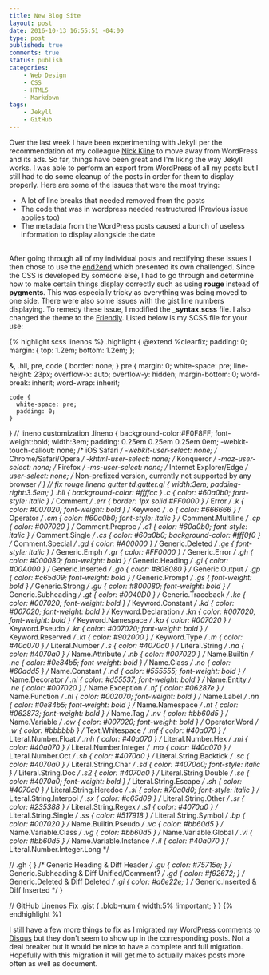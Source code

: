 ```yaml
---
title: New Blog Site
layout: post
date: 2016-10-13 16:55:51 -04:00
type: post
published: true
comments: true
status: publish
categories:
    - Web Design
    - CSS
    - HTML5
    - Markdown
tags:
    - Jekyll
    - GitHub
---
```

Over the last week I have been experimenting with Jekyll per the recommendation of my colleague [Nick Kline](https://github.com/ndkline "Nick's GitHub") to move away from WordPress and its ads. So far, things have been great and I'm liking the way Jekyll works. I was able to perform an export from WordPress of all my posts but I still had to do some cleanup of the posts in order for them to display properly. Here are some of the issues that were the most trying:

- A lot of line breaks that needed removed from the posts
- The code that was in wordpress needed restructured (Previous issue applies too)
- The metadata from the WordPress posts caused a bunch of useless information to display alongside the date<br/><br/>

After going through all of my individual posts and rectifying these issues I then chose to use the [end2end](https://github.com/nandomoreirame/end2end "End2End Theme") which presented its own challenged. Since the CSS is developed by someone else, I had to go through and determine how to make certain things display correctly such as using **rouge** instead of **pygments**. This was especially tricky as everything was being moved to one side. There were also some issues with the gist line numbers displaying. To remedy these issue, I modified the **_syntax.scss** file. I also changed the theme to the [Friendly](https://raw.githubusercontent.com/jwarby/pygments-css/master/friendly.css "Friendly Pygments Theme (Works with rouge)"). Listed below is my SCSS file for your use:

{% highlight scss linenos %}
.highlight {
  @extend %clearfix;
  padding: 0;
  margin: {
    top: 1.2em;
    bottom: 1.2em;
  };

  &, .hll, pre, code {
    border: none;
  }
  pre {
    margin: 0;
    white-space: pre;
    line-height: 23px;
    overflow-x: auto;
    overflow-y: hidden;
    margin-bottom: 0;
    word-break: inherit;
    word-wrap: inherit;

    code {
      white-space: pre;
      padding: 0;
    }
  }
  // lineno customization
  .lineno {
    background-color:#F0F8FF;
    font-weight:bold;
    width:3em;
    padding: 0.25em 0.25em 0.25em 0em;
    -webkit-touch-callout: none; /* iOS Safari */
    -webkit-user-select: none;   /* Chrome/Safari/Opera */
    -khtml-user-select: none;    /* Konqueror */
    -moz-user-select: none;      /* Firefox */
    -ms-user-select: none;       /* Internet Explorer/Edge */
    user-select: none;           /* Non-prefixed version, currently
                                  not supported by any browser */
  }
  // fix rouge lineno gutter
  td.gutter.gl {
    width:3em;
    padding-right:3.5em;
  }
  .hll { background-color: #ffffcc }
  .c { color: #60a0b0; font-style: italic } /* Comment */
  .err { border: 1px solid #FF0000 } /* Error */
  .k { color: #007020; font-weight: bold } /* Keyword */
  .o { color: #666666 } /* Operator */
  .cm { color: #60a0b0; font-style: italic } /* Comment.Multiline */
  .cp { color: #007020 } /* Comment.Preproc */
  .c1 { color: #60a0b0; font-style: italic } /* Comment.Single */
  .cs { color: #60a0b0; background-color: #fff0f0 } /* Comment.Special */
  .gd { color: #A00000 } /* Generic.Deleted */
  .ge { font-style: italic } /* Generic.Emph */
  .gr { color: #FF0000 } /* Generic.Error */
  .gh { color: #000080; font-weight: bold } /* Generic.Heading */
  .gi { color: #00A000 } /* Generic.Inserted */
  .go { color: #808080 } /* Generic.Output */
  .gp { color: #c65d09; font-weight: bold } /* Generic.Prompt */
  .gs { font-weight: bold } /* Generic.Strong */
  .gu { color: #800080; font-weight: bold } /* Generic.Subheading */
  .gt { color: #0040D0 } /* Generic.Traceback */
  .kc { color: #007020; font-weight: bold } /* Keyword.Constant */
  .kd { color: #007020; font-weight: bold } /* Keyword.Declaration */
  .kn { color: #007020; font-weight: bold } /* Keyword.Namespace */
  .kp { color: #007020 } /* Keyword.Pseudo */
  .kr { color: #007020; font-weight: bold } /* Keyword.Reserved */
  .kt { color: #902000 } /* Keyword.Type */
  .m { color: #40a070 } /* Literal.Number */
  .s { color: #4070a0 } /* Literal.String */
  .na { color: #4070a0 } /* Name.Attribute */
  .nb { color: #007020 } /* Name.Builtin */
  .nc { color: #0e84b5; font-weight: bold } /* Name.Class */
  .no { color: #60add5 } /* Name.Constant */
  .nd { color: #555555; font-weight: bold } /* Name.Decorator */
  .ni { color: #d55537; font-weight: bold } /* Name.Entity */
  .ne { color: #007020 } /* Name.Exception */
  .nf { color: #06287e } /* Name.Function */
  .nl { color: #002070; font-weight: bold } /* Name.Label */
  .nn { color: #0e84b5; font-weight: bold } /* Name.Namespace */
  .nt { color: #062873; font-weight: bold } /* Name.Tag */
  .nv { color: #bb60d5 } /* Name.Variable */
  .ow { color: #007020; font-weight: bold } /* Operator.Word */
  .w { color: #bbbbbb } /* Text.Whitespace */
  .mf { color: #40a070 } /* Literal.Number.Float */
  .mh { color: #40a070 } /* Literal.Number.Hex */
  .mi { color: #40a070 } /* Literal.Number.Integer */
  .mo { color: #40a070 } /* Literal.Number.Oct */
  .sb { color: #4070a0 } /* Literal.String.Backtick */
  .sc { color: #4070a0 } /* Literal.String.Char */
  .sd { color: #4070a0; font-style: italic } /* Literal.String.Doc */
  .s2 { color: #4070a0 } /* Literal.String.Double */
  .se { color: #4070a0; font-weight: bold } /* Literal.String.Escape */
  .sh { color: #4070a0 } /* Literal.String.Heredoc */
  .si { color: #70a0d0; font-style: italic } /* Literal.String.Interpol */
  .sx { color: #c65d09 } /* Literal.String.Other */
  .sr { color: #235388 } /* Literal.String.Regex */
  .s1 { color: #4070a0 } /* Literal.String.Single */
  .ss { color: #517918 } /* Literal.String.Symbol */
  .bp { color: #007020 } /* Name.Builtin.Pseudo */
  .vc { color: #bb60d5 } /* Name.Variable.Class */
  .vg { color: #bb60d5 } /* Name.Variable.Global */
  .vi { color: #bb60d5 } /* Name.Variable.Instance */
  .il { color: #40a070 } /* Literal.Number.Integer.Long */

  // .gh { } /* Generic Heading & Diff Header */
  .gu { color: #75715e; } /* Generic.Subheading & Diff Unified/Comment? */
  .gd { color: #f92672; } /* Generic.Deleted & Diff Deleted */
  .gi { color: #a6e22e; } /* Generic.Inserted & Diff Inserted */
}

// GitHub Linenos Fix
.gist {
  .blob-num {
    width:5% !important;
  }
}
{% endhighlight %}

I still have a few more things to fix as I migrated my WordPress comments to [Disqus](http://disqus.com "Disqus") but they don't seem to show up in the corresponding posts. Not a deal breaker but it would be nice to have a complete and full migration. Hopefully with this migration it will get me to actually makes posts more often as well as document.
